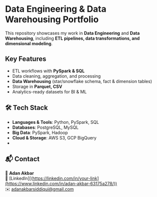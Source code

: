 # Data Engineering & Data Warehousing Portfolio  

This repository showcases my work in **Data Engineering** and **Data Warehousing**, including **ETL pipelines, data transformations, and dimensional modeling**.  

## Key Features  
- ETL workflows with **PySpark & SQL**  
- Data cleaning, aggregation, and processing  
- **Data Warehousing** (star/snowflake schema, fact & dimension tables)  
- Storage in **Parquet, CSV**  
- Analytics-ready datasets for BI & ML  

## 🛠️ Tech Stack  
- **Languages & Tools**: Python, PySpark, SQL  
- **Databases**: PostgreSQL, MySQL  
- **Big Data**: PySpark, Hadoop  
- **Cloud & Storage**: AWS S3, GCP BigQuery
- 
## 📬 Contact  
👤 **Adan Akbar**  
🔗 [LinkedIn][(https://linkedin.com/in/your-link](https://www.linkedin.com/in/adan-akbar-63175a278/))  
✉️ adanakbarsiddiqui@gmail.com
